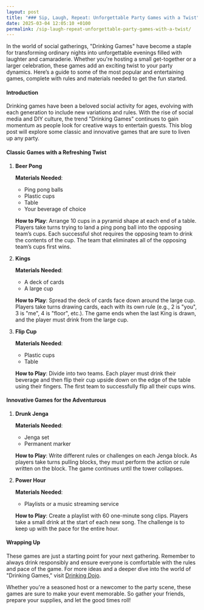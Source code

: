 ```yaml
---
layout: post
title: "### Sip, Laugh, Repeat: Unforgettable Party Games with a Twist"
date: 2025-03-04 12:05:10 +0100
permalink: /sip-laugh-repeat-unforgettable-party-games-with-a-twist/
---
```



In the world of social gatherings, "Drinking Games" have become a staple for transforming ordinary nights into unforgettable evenings filled with laughter and camaraderie. Whether you're hosting a small get-together or a larger celebration, these games add an exciting twist to your party dynamics. Here’s a guide to some of the most popular and entertaining games, complete with rules and materials needed to get the fun started.

#### Introduction

Drinking games have been a beloved social activity for ages, evolving with each generation to include new variations and rules. With the rise of social media and DIY culture, the trend "Drinking Games" continues to gain momentum as people look for creative ways to entertain guests. This blog post will explore some classic and innovative games that are sure to liven up any party.

#### Classic Games with a Refreshing Twist

1. **Beer Pong**

   **Materials Needed**: 
   - Ping pong balls
   - Plastic cups
   - Table
   - Your beverage of choice

   **How to Play**: 
   Arrange 10 cups in a pyramid shape at each end of a table. Players take turns trying to land a ping pong ball into the opposing team’s cups. Each successful shot requires the opposing team to drink the contents of the cup. The team that eliminates all of the opposing team’s cups first wins.

2. **Kings**

   **Materials Needed**:
   - A deck of cards
   - A large cup

   **How to Play**: 
   Spread the deck of cards face down around the large cup. Players take turns drawing cards, each with its own rule (e.g., 2 is "you", 3 is "me", 4 is "floor", etc.). The game ends when the last King is drawn, and the player must drink from the large cup.

3. **Flip Cup**

   **Materials Needed**:
   - Plastic cups
   - Table

   **How to Play**: 
   Divide into two teams. Each player must drink their beverage and then flip their cup upside down on the edge of the table using their fingers. The first team to successfully flip all their cups wins.

#### Innovative Games for the Adventurous

1. **Drunk Jenga**

   **Materials Needed**:
   - Jenga set
   - Permanent marker

   **How to Play**: 
   Write different rules or challenges on each Jenga block. As players take turns pulling blocks, they must perform the action or rule written on the block. The game continues until the tower collapses.

2. **Power Hour**

   **Materials Needed**:
   - Playlists or a music streaming service

   **How to Play**: 
   Create a playlist with 60 one-minute song clips. Players take a small drink at the start of each new song. The challenge is to keep up with the pace for the entire hour.

#### Wrapping Up

These games are just a starting point for your next gathering. Remember to always drink responsibly and ensure everyone is comfortable with the rules and pace of the game. For more ideas and a deeper dive into the world of "Drinking Games," visit [Drinking Dojo](https://drinkingdojo.com).

Whether you're a seasoned host or a newcomer to the party scene, these games are sure to make your event memorable. So gather your friends, prepare your supplies, and let the good times roll!